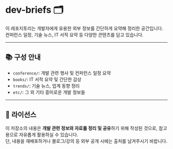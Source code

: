 # dev-briefs 🗂️

이 레포지토리는 개발자에게 유용한 외부 정보를 간단하게 요약해 정리한 공간입니다.  
컨퍼런스 일정, 기술 뉴스, IT 서적 요약 등 다양한 콘텐츠를 담고 있습니다.

---

## 📚 구성 안내

- `conference/`: 개발 관련 행사 및 컨퍼런스 일정 요약
- `books/`: IT 서적 요약 및 간단한 감상
- `trends/`: 기술 뉴스, 업계 동향 정리
- `etc/`: 그 외 기타 흥미로운 개발 정보들

---

## 📎 라이선스

이 저장소의 내용은 **개발 관련 정보와 자료를 정리 및 공유**하기 위해 작성된 것으로, 참고용으로 자유롭게 활용하실 수 있습니다.<br>
단, 내용을 재배포하거나 블로그/강의 등 외부 공개 시에는 출처를 남겨주시기 바랍니다.
